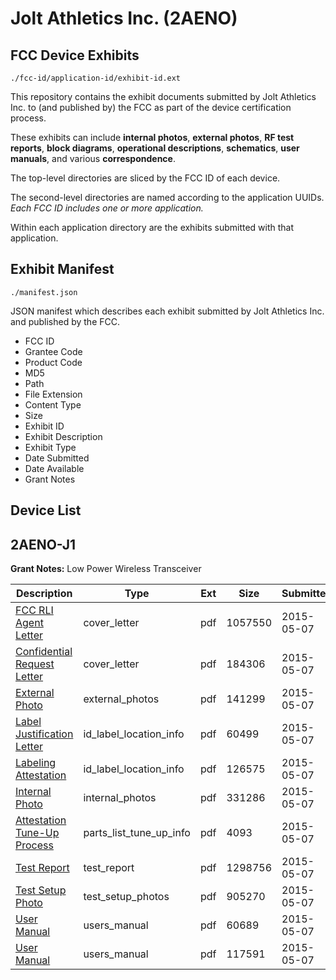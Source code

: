 # Jolt Athletics Inc. (2AENO)
## FCC Device Exhibits

```
./fcc-id/application-id/exhibit-id.ext
```

This repository contains the exhibit documents submitted by Jolt Athletics Inc. to (and published by) the FCC as part of the device certification process.

These exhibits can include **internal photos**, **external photos**, **RF test reports**, **block diagrams**, **operational descriptions**, **schematics**, **user manuals**, and various **correspondence**.

The top-level directories are sliced by the FCC ID of each device.

The second-level directories are named according to the application UUIDs. *Each FCC ID includes one or more application.*

Within each application directory are the exhibits submitted with that application. 

## Exhibit Manifest

```
./manifest.json
```

JSON manifest which describes each exhibit submitted by Jolt Athletics Inc. and published by the FCC.

- FCC ID
- Grantee Code
- Product Code
- MD5
- Path
- File Extension
- Content Type
- Size
- Exhibit ID
- Exhibit Description
- Exhibit Type
- Date Submitted
- Date Available
- Grant Notes

## Device List
## 2AENO-J1
**Grant Notes:** Low Power Wireless Transceiver

| Description | Type | Ext | Size | Submitted | Available |
| ----------- | ---- | --- | ---- | --------- | --------- |
| [FCC RLI Agent Letter](2AENO-J1/f4b10ce0d2900deb74e70ef3b8cb1f2a/2606864.pdf) | cover_letter | pdf | 1057550 | 2015-05-07 | 2015-05-07 |
| [Confidential Request Letter](2AENO-J1/f4b10ce0d2900deb74e70ef3b8cb1f2a/2606866.pdf) | cover_letter | pdf | 184306 | 2015-05-07 | 2015-05-07 |
| [External Photo](2AENO-J1/f4b10ce0d2900deb74e70ef3b8cb1f2a/2606865.pdf) | external_photos | pdf | 141299 | 2015-05-07 | 2015-05-07 |
| [Label Justification Letter](2AENO-J1/f4b10ce0d2900deb74e70ef3b8cb1f2a/2606860.pdf) | id_label_location_info | pdf | 60499 | 2015-05-07 | 2015-05-07 |
| [Labeling Attestation](2AENO-J1/f4b10ce0d2900deb74e70ef3b8cb1f2a/2606862.pdf) | id_label_location_info | pdf | 126575 | 2015-05-07 | 2015-05-07 |
| [Internal Photo](2AENO-J1/f4b10ce0d2900deb74e70ef3b8cb1f2a/2606863.pdf) | internal_photos | pdf | 331286 | 2015-05-07 | 2015-05-07 |
| [Attestation Tune-Up Process](2AENO-J1/f4b10ce0d2900deb74e70ef3b8cb1f2a/2606867.pdf) | parts_list_tune_up_info | pdf | 4093 | 2015-05-07 | 2015-05-07 |
| [Test Report](2AENO-J1/f4b10ce0d2900deb74e70ef3b8cb1f2a/2606861.pdf) | test_report | pdf | 1298756 | 2015-05-07 | 2015-05-07 |
| [Test Setup Photo](2AENO-J1/f4b10ce0d2900deb74e70ef3b8cb1f2a/2606859.pdf) | test_setup_photos | pdf | 905270 | 2015-05-07 | 2015-05-07 |
| [User Manual](2AENO-J1/f4b10ce0d2900deb74e70ef3b8cb1f2a/2606857.pdf) | users_manual | pdf | 60689 | 2015-05-07 | 2015-05-07 |
| [User Manual](2AENO-J1/f4b10ce0d2900deb74e70ef3b8cb1f2a/2606858.pdf) | users_manual | pdf | 117591 | 2015-05-07 | 2015-05-07 |
